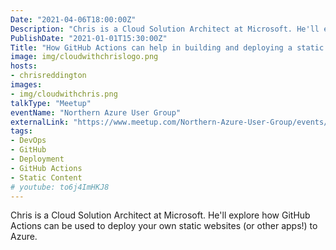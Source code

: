 ```yaml
---
Date: "2021-04-06T18:00:00Z"
Description: "Chris is a Cloud Solution Architect at Microsoft. He'll explore how GitHub Actions can be used to deploy your own static websites (or other apps!) to Azure."
PublishDate: "2021-01-01T15:30:00Z"
Title: "How GitHub Actions can help in building and deploying a static website and more"
image: img/cloudwithchrislogo.png
hosts:
- chrisreddington
images:
- img/cloudwithchris.png
talkType: "Meetup"
eventName: "Northern Azure User Group"
externalLink: "https://www.meetup.com/Northern-Azure-User-Group/events/276192486/"
tags:
- DevOps
- GitHub
- Deployment
- GitHub Actions
- Static Content
# youtube: to6j4ImHKJ8
---
```

Chris is a Cloud Solution Architect at Microsoft. He'll explore how GitHub Actions can be used to deploy your own static websites (or other apps!) to Azure.
